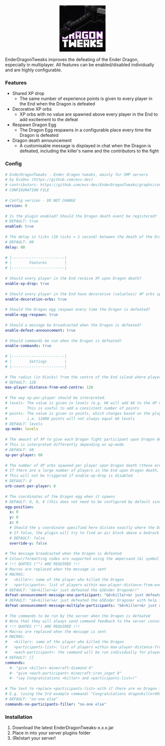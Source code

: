 <p align="center">
    <img alt="logo" src="https://raw.githubusercontent.com/evs-dev/EnderDragonTweaks/master/logo.png" width="150px" />
</p>

EnderDragonTweaks improves the defeating of the Ender Dragon, especially in multiplayer. All features can be enabled/disabled individually and are highly configurable.

### Features

- Shared XP drop
    - The same number of experience points is given to every player in the End when the Dragon is defeated
- Decorative XP orbs
    - XP orbs with no value are spawned above every player in the End to add excitement to the defeat
- Respawn Dragon Egg
    - The Dragon Egg respawns in a configurable place every time the Dragon is defeated
- Dragon death announcement
    - A customisable message is displayed in chat when the Dragon is defeated, including the killer's name and the contributors to the fight


### Config

```yaml
# EnderDragonTweaks - Ender Dragon tweaks, mainly for SMP servers
# by EvsDev (https://github.com/evs-dev)
# contributors: https://github.com/evs-dev/EnderDragonTweaks/graphs/contributors
# CONFIGURATION FILE

# Config version - DO NOT CHANGE
version: 0

# Is the plugin enabled? Should the Dragon death event be registered?
# DEFAULT: true
enabled: true

# The delay in ticks (20 ticks = 1 second) between the death of the Dragon and when this plugin triggers
# DEFAULT: 80
delay: 80

# |------------------------|
# |        Features        |
# |------------------------|

# Should every player in the End receive XP upon Dragon death?
enable-xp-drop: true

# Should every player in the End have decorative (valueless) XP orbs spawned above them upon Dragon death?
enable-decoration-orbs: true

# Should the Dragon egg respawn every time the Dragon is defeated?
enable-egg-respawn: true

# Should a message be broadcasted when the Dragon is defeated?
enable-defeat-announcement: true

# Should commands be run when the Dragon is defeated?
enable-commands: true

# |------------------------|
# |        Settings        |
# |------------------------|

# The radius (in blocks) from the centre of the End island where players will be counted as Dragon fight participants
# DEFAULT: 128
max-player-distance-from-end-centre: 128

# The way xp-per-player should be interpreted.
# levels: The value is given in levels (e.g. 68 will add 68 to the XP number displayed to the player)
#         This is useful to add a consistent number of points
# points: The value is given in points, which changes based on the player's current XP
#         i.e. 12000 points will not always equal 68 levels 
# DEFAULT: levels
xp-mode: levels

# The amount of XP to give each Dragon fight participant upon Dragon death
# This is interpreted differently depending on xp-mode
# DEFAULT: 68
xp-per-player: 68

# The number of XP orbs spawned per player upon Dragon death (these are decorative only and have no XP value)
# If there are a large number of players in the End upon Dragon death, having this too high may cause a lag spike
# This will not be triggered if enable-xp-drop is disabled
# DEFAULT: 8
orb-count-per-player: 8

# The coordinates of the Dragon egg when it spawns
# DEFAULT: 0, 0, 0 (this does not need to be configured by default since the portal coordinates are always (0, 0))
egg-position:
  x: 0
  y: 0
  z: 0
  # Should the y coordinate specified here dictate exactly where the Dragon egg should go?
  # If false, the plugin will try to find an air block above a bedrock block
  # DEFAULT: false
  override-y: false
  
# The message broadcasted when the Dragon is defeated
# Colour/formatting codes are supported using the ampersand (&) symbol (https://minecraft.gamepedia.com/Formatting_codes#Color_codes)
# !!! QUOTES ("") ARE REQUIRED !!!
# Macros are replaced when the message is sent
# MACROS:
#   <killer>: name of the player who killed the Dragon
#   <participants>: list of players within max-player-distance-from-end-centre upon Dragon defeat (EXCEPT the killer)
# DEFAULT: "&6<killer>&r just defeated the &5Ender Dragon&r!"
defeat-announcement-message-one-participant: "&6<killer>&r just defeated the &5Ender Dragon&r!"
# DEFAULT: "&6<killer>&r just defeated the &5Ender Dragon&r with help from <players-in-end>!"
defeat-announcement-message-multiple-participants: "&6<killer>&r just defeated the &5Ender Dragon&r with help from <participants>!"

# The commands to be run by the server when the Dragon is defeated
# Note that they will always send command feedback to the server console and all online ops
# !!! QUOTES ("") ARE REQUIRED !!!
# Macros are replaced when the message is sent
# MACROS:
#   <killer>: name of the player who killed the Dragon
#   <participants-list>: list of players within max-player-distance-from-end-centre upon Dragon defeat (e.g. "p1, p2, & p3") (EXCEPT the killer)
#   <each-participant>: the command will be run individually for players within max-player-distance-from-end-centre upon Dragon defeat (EXCEPT the killer)
# DEFAULT: []
commands:
  #- "give <killer> minecraft:diamond 4"
  #- "give <each-participant> minecraft:iron_ingot 8"
  #- "say Congratulations <killer> and <participants-list>!"
  
# The text to replace <participants-list> with if there are no Dragon fight participants other than the killer
# E.g. (using the 3rd example command) "Congratulations dragonkiller495 and no-one else!"
# DEFAULT: "no-one else"
commands-no-participants-filler: "no-one else"
```

### Installation

1. Download the latest EnderDragonTweaks-x.x.x.jar
2. Place in into your server plugins folder
3. (Re)start your server!
